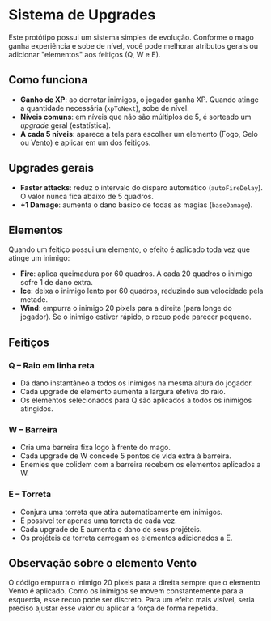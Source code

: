 # Sistema de Upgrades

Este protótipo possui um sistema simples de evolução. Conforme o mago ganha
experiência e sobe de nível, você pode melhorar atributos gerais ou adicionar
"elementos" aos feitiços (Q, W e E).

## Como funciona

- **Ganho de XP**: ao derrotar inimigos, o jogador ganha XP. Quando atinge a
  quantidade necessária (`xpToNext`), sobe de nível.
- **Níveis comuns**: em níveis que não são múltiplos de 5, é sorteado um
  *upgrade* geral (estatística).
- **A cada 5 níveis**: aparece a tela para escolher um elemento (Fogo, Gelo ou
  Vento) e aplicar em um dos feitiços.

## Upgrades gerais

- **Faster attacks**: reduz o intervalo do disparo automático
  (`autoFireDelay`). O valor nunca fica abaixo de 5 quadros.
- **+1 Damage**: aumenta o dano básico de todas as magias (`baseDamage`).

## Elementos

Quando um feitiço possui um elemento, o efeito é aplicado toda vez que atinge um
inimigo:

- **Fire**: aplica queimadura por 60 quadros. A cada 20 quadros o inimigo sofre
  1 de dano extra.
- **Ice**: deixa o inimigo lento por 60 quadros, reduzindo sua velocidade pela
  metade.
- **Wind**: empurra o inimigo 20 pixels para a direita (para longe do jogador).
  Se o inimigo estiver rápido, o recuo pode parecer pequeno.

## Feitiços

### Q – Raio em linha reta

- Dá dano instantâneo a todos os inimigos na mesma altura do jogador.
- Cada upgrade de elemento aumenta a largura efetiva do raio.
- Os elementos selecionados para Q são aplicados a todos os inimigos
  atingidos.

### W – Barreira

- Cria uma barreira fixa logo à frente do mago.
- Cada upgrade de W concede 5 pontos de vida extra à barreira.
- Enemies que colidem com a barreira recebem os elementos aplicados a W.

### E – Torreta

- Conjura uma torreta que atira automaticamente em inimigos.
- É possível ter apenas uma torreta de cada vez.
- Cada upgrade de E aumenta o dano de seus projéteis.
- Os projéteis da torreta carregam os elementos adicionados a E.

## Observação sobre o elemento Vento

O código empurra o inimigo 20 pixels para a direita sempre que o elemento
Vento é aplicado. Como os inimigos se movem constantemente para a esquerda,
esse recuo pode ser discreto. Para um efeito mais visível, seria preciso
ajustar esse valor ou aplicar a força de forma repetida.

